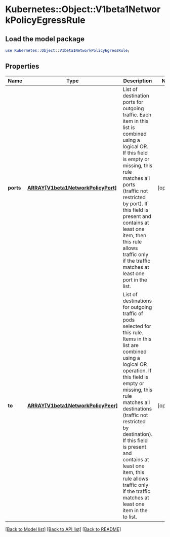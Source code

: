 # Kubernetes::Object::V1beta1NetworkPolicyEgressRule

## Load the model package
```perl
use Kubernetes::Object::V1beta1NetworkPolicyEgressRule;
```

## Properties
Name | Type | Description | Notes
------------ | ------------- | ------------- | -------------
**ports** | [**ARRAY[V1beta1NetworkPolicyPort]**](V1beta1NetworkPolicyPort.md) | List of destination ports for outgoing traffic. Each item in this list is combined using a logical OR. If this field is empty or missing, this rule matches all ports (traffic not restricted by port). If this field is present and contains at least one item, then this rule allows traffic only if the traffic matches at least one port in the list. | [optional] 
**to** | [**ARRAY[V1beta1NetworkPolicyPeer]**](V1beta1NetworkPolicyPeer.md) | List of destinations for outgoing traffic of pods selected for this rule. Items in this list are combined using a logical OR operation. If this field is empty or missing, this rule matches all destinations (traffic not restricted by destination). If this field is present and contains at least one item, this rule allows traffic only if the traffic matches at least one item in the to list. | [optional] 

[[Back to Model list]](../README.md#documentation-for-models) [[Back to API list]](../README.md#documentation-for-api-endpoints) [[Back to README]](../README.md)


